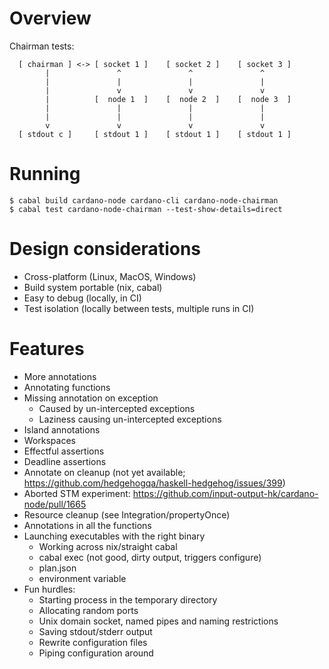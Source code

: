 
# Overview

Chairman tests:

```
  [ chairman ] <-> [ socket 1 ]    [ socket 2 ]    [ socket 3 ]
        |               ^               ^               ^
        |               |               |               |
        |               v               v               v
        |          [  node 1  ]    [  node 2  ]    [  node 3  ]
        |               |               |               |
        |               |               |               |
        v               v               v               v
  [ stdout c ]     [ stdout 1 ]    [ stdout 1 ]    [ stdout 1 ]
```

# Running

```
$ cabal build cardano-node cardano-cli cardano-node-chairman
$ cabal test cardano-node-chairman --test-show-details=direct
```

# Design considerations

* Cross-platform (Linux, MacOS, Windows)
* Build system portable (nix, cabal)
* Easy to debug (locally, in CI)
* Test isolation (locally between tests, multiple runs in CI)

# Features

* More annotations
* Annotating functions
* Missing annotation on exception
  * Caused by un-intercepted exceptions
  * Laziness causing un-intercepted exceptions
* Island annotations
* Workspaces
* Effectful assertions
* Deadline assertions
* Annotate on cleanup (not yet available; https://github.com/hedgehogqa/haskell-hedgehog/issues/399)
* Aborted STM experiment: https://github.com/input-output-hk/cardano-node/pull/1665
* Resource cleanup (see Integration/propertyOnce)
* Annotations in all the functions
* Launching executables with the right binary
  * Working across nix/straight cabal
  * cabal exec (not good, dirty output, triggers configure)
  * plan.json
  * environment variable
* Fun hurdles:
  * Starting process in the temporary directory
  * Allocating random ports
  * Unix domain socket, named pipes and naming restrictions
  * Saving stdout/stderr output
  * Rewrite configuration files
  * Piping configuration around
